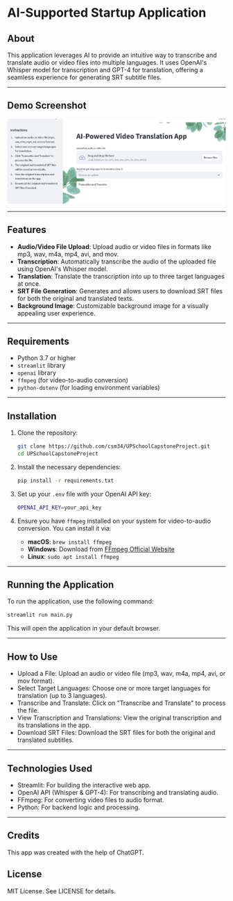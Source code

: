 # AI-Supported Startup Application

## About
This application leverages AI to provide an intuitive way to transcribe and translate audio or video files into multiple languages. It uses OpenAI's Whisper model for transcription and GPT-4 for translation, offering a seamless experience for generating SRT subtitle files.

---
## Demo Screenshot

![App Screenshot](UPSchoolCapstoneProject/videoTranslationApp.png)

---

## Features
- **Audio/Video File Upload**: Upload audio or video files in formats like mp3, wav, m4a, mp4, avi, and mov.
- **Transcription**: Automatically transcribe the audio of the uploaded file using OpenAI's Whisper model.
- **Translation**: Translate the transcription into up to three target languages at once.
- **SRT File Generation**: Generates and allows users to download SRT files for both the original and translated texts.
- **Background Image**: Customizable background image for a visually appealing user experience.

---

## Requirements
- Python 3.7 or higher
- `streamlit` library
- `openai` library
- `ffmpeg` (for video-to-audio conversion)
- `python-dotenv` (for loading environment variables)

---

## Installation

1. Clone the repository:
    ```bash
    git clone https://github.com/csm34/UPSchoolCapstoneProject.git
    cd UPSchoolCapstoneProject
    ```

2. Install the necessary dependencies:
    ```bash
    pip install -r requirements.txt
    ```

3. Set up your `.env` file with your OpenAI API key:
    ```bash
    OPENAI_API_KEY=your_api_key
    ```

4. Ensure you have `ffmpeg` installed on your system for video-to-audio conversion. You can install it via:
    - **macOS**: `brew install ffmpeg`
    - **Windows**: Download from [FFmpeg Official Website](https://ffmpeg.org/download.html)
    - **Linux**: `sudo apt install ffmpeg`

---

## Running the Application

To run the application, use the following command:

```bash
streamlit run main.py
```
This will open the application in your default browser.

---

## How to Use
- Upload a File: Upload an audio or video file (mp3, wav, m4a, mp4, avi, or mov format).
- Select Target Languages: Choose one or more target languages for translation (up to 3 languages).
- Transcribe and Translate: Click on "Transcribe and Translate" to process the file.
- View Transcription and Translations: View the original transcription and its translations in the app.
- Download SRT Files: Download the SRT files for both the original and translated subtitles.

---

## Technologies Used
- Streamlit: For building the interactive web app.
- OpenAI API (Whisper & GPT-4): For transcribing and translating audio.
- FFmpeg: For converting video files to audio format.
- Python: For backend logic and processing.

--- 

## Credits
This app was created with the help of ChatGPT.

## License
MIT License. See LICENSE for details.
